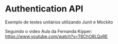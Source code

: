 # Authentication API

Exemplo de testes unitários utilizando Junit e Mockito

Seguindo o video Aula da Fernanda Kipper: https://www.youtube.com/watch?v=T6ChO8LQxRE
